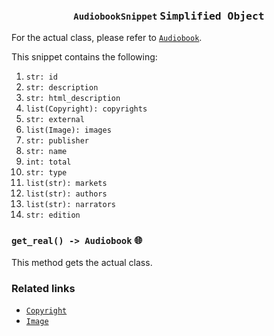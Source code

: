 <h3 align="center"><code>AudiobookSnippet</code> <kbd>Simplified Object</kbd></h3>

For the actual class, please refer to [`Audiobook`](https://github.com/creuserr/crespot/tree/main/docs/group/audiobook).

This snippet contains the following:
1. `str: id`
2. `str: description`
3. `str: html_description`
4. `list(Copyright): copyrights`
5. `str: external`
6. `list(Image): images`
7. `str: publisher`
8. `str: name`
9. `int: total`
10. `str: type`
11. `list(str): markets`
12. `list(str): authors`
13. `list(str): narrators`
14. `str: edition`

### `get_real() -> Audiobook` <kbd>:globe_with_meridians:</kbd>
This method gets the actual class.

### Related links

- [`Copyright`](https://github.com/creuserr/crespot/tree/main/docs/detail/copyright)
- [`Image`](https://github.com/creuserr/crespot/tree/main/docs/detail/image)

<img src="https://komarev.com/ghpvc/?username=creuserr" alt="" width="0"></img>
